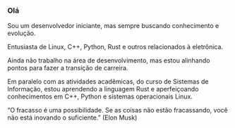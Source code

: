 ### Olá

Sou um desenvolvedor iniciante, mas sempre buscando conhecimento e evolução.

Entusiasta de Linux, C++, Python, Rust e outros relacionados à eletrônica.

Ainda não trabalho na área de desenvolvimento, mas estou alinhando pontos para fazer a transição de carreira.

Em paralelo com as atividades acadêmicas, do curso de Sistemas de Informação, estou aprendendo a linguagem Rust e aperfeiçoando conhecimentos em C++, Python e sistemas operacionais Linux.



“O fracasso é uma possibilidade. Se as coisas não estão fracassando, você não está inovando o suficiente.” (Elon Musk)
